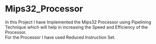 # Mips32_Processor
In this Project I have Implemented the Mips32 Processor using Pipelining Technique which will help in increasing the Speed and Efficiency of the Processor.
<br>
For the Processor I have used Reduced Instruction Set.
